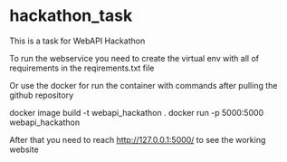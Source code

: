 # hackathon_task
This is a task for WebAPI Hackathon


To run the webservice you need to create the virtual env with all of requirements in the reqirements.txt file

Or use the docker for run the container with commands after pulling the github repository

docker image build -t webapi_hackathon .
docker run -p 5000:5000 webapi_hackathon 

After that you need to reach http://127.0.0.1:5000/ to see the working website
